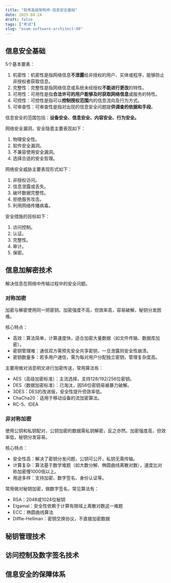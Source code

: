 ```yaml
---
title: "软考高级架构师-信息安全基础"
date: 2025-04-24
draft: false
tags: ["考试"]
slug: "exam-software-architect-08"
---
```




## 信息安全基础
5个基本要素：
1. 机密性：机密性是指网络信息**不泄露**给非授权的用户、实体或程序，能够防止非授权者获取信息。
2. 完整性：完整性是指网络信息或系统未经授权**不能进行更改**的特性。
3. 可用性：可用性是指**合法许可的用户能够及时获取网络信息**或服务的特性。
4. 可控性：可控性是指可以**控制授权范围**内的信息流向及行为方式。
5. 可审查性：可审查性是指对出现的信息安全问题提**供调查的依据和手段**。

信息安全的范围包括：**设备安全、信息安全、内容安全、行为安全。**

网络安全漏洞，安全隐患主要表现如下：
1. 物理安全性。
2. 软件安全漏洞。
3. 不兼容使用安全漏洞。
4. 选择合适的安全哲理。

网络安全威胁主要表现形式如下：
1. 非授权访问。
2. 信息泄露或丢失。
3. 破坏数据完整性。
4. 拒绝服务攻击。
5. 利用网络传播病毒。

安全措施的目标如下：
1. 访问控制。
2. 认证。
3. 完整性。
4. 审计。
5. 保密。

## 信息加解密技术
解决信息在网络中传输过程中的安全问题。

### 对称加密
加密与解密使用同一把密钥。加密强度不高，但效率高，容易破解，秘钥分发困难。

核心特点：
- 高效：算法简单，计算速度快，适合加密大量数据（如文件传输、数据库加密）。
- 密钥管理难：通信双方需预先安全共享密钥，一旦泄露则安全性崩溃。
- 密钥数量多：若多用户通信，需为每对用户分配独立密钥，管理复杂度高。


主要用做对消息明文进行加密传送，常用算法有：
- AES（高级加密标准）：主流选择，支持128/192/256位密钥。
- DES（数据加密标准）：已淘汰，因56位密钥易被暴力破解。
- 3DES：DES的改进版，安全性提升但效率低。
- ChaCha20：适用于移动设备的流加密算法。
- RC-5、IDEA

### 非对称加密
使用公钥和私钥配对，公钥加密的数据需私钥解密，反之亦然。加密强度高，但效率低，秘钥分发容易。

核心特点：
- 安全性高：解决了密钥分发问题，公钥可公开，私钥无需传输。
- 计算复杂：算法基于数学难题（如大数分解、椭圆曲线离散对数），速度比对称加密慢1000倍以上。
- 用途多样：支持加密、数字签名、身份认证等。

常用做对秘钥加密，做数字签名，常见算法有：
- RSA：2048或1024位秘钥
- Elgamal：安全性依赖于计算有限域上离散对数这一难题
- ECC：椭圆曲线算法
- Diffie-Hellman：密钥交换协议，不直接加密数据

## 秘钥管理技术

## 访问控制及数字签名技术

## 信息安全的保障体系

